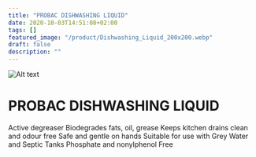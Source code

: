 ```yaml
---
title: "PROBAC DISHWASHING LIQUID"
date: 2020-10-03T14:51:08+02:00
tags: []
featured_image: "/product/Dishwashing_Liquid_200x200.webp"
draft: false
description: ""
---
```

![Alt text](/product/Dishwashing_Liquid_200x200.webp)

# PROBAC DISHWASHING LIQUID
Active degreaser
Biodegrades fats, oil, grease
Keeps kitchen drains clean and
odour free
Safe and gentle on hands
Suitable for use with Grey Water
and Septic Tanks
Phosphate and nonylphenol
Free
